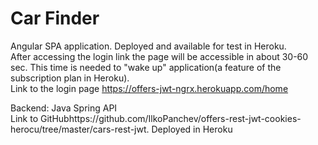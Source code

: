 # Car Finder
Angular SPA application. Deployed and available for test in Heroku.  
After accessing the login link the page will be accessible in about 30-60 sec. This time is needed to "wake up" application(a feature of the subscription plan in Heroku).  
Link to the login page https://offers-jwt-ngrx.herokuapp.com/home  
    
Backend: Java Spring API  
Link to GitHubhttps://github.com/IlkoPanchev/offers-rest-jwt-cookies-herocu/tree/master/cars-rest-jwt. Deployed in Heroku  


